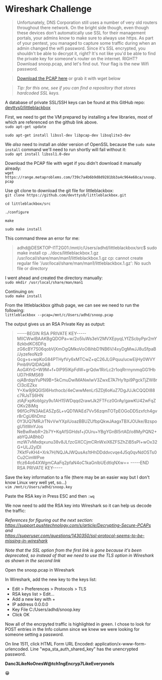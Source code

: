 # Wireshark Challenge

> Unfortunately, DNS Corporation still uses a number of very old routers throughout there network. On the bright side though, even though these devices don't automatically use SSL for their management portals, your admins know to make sure to always use https. As part of your pentest, you managed to capture some traffic during when an admin changed the wifi password. Since it's SSL encrypted, you shouldn't be able to decrypt it, right? It's not like you'd be able to find the private key for someone's router on the internet. RIGHT? Download snoop.pcap, and let's find out. Your flag is the new Wifi password.

> [Download the PCAP here](https://range.metaproblems.com/739c7a4b6b9d8d9281bb3a4c964e68ca/snoop.pcap) or grab it with wget below

> *Tip: for this one, see if you can find a repository that stores hardcoded SSL keys.*


A database of private SSL/SSH keys can be found at this GitHub repo:
[devttys0/littleblackbox](https://github.com/devttys0/littleblackbox)


First, we need to get the VM prepared by installing a few libraries, most of which are referenced on the github link above.
<br>
`sudo apt-get update`

`sudo apt-get install libssl-dev libpcap-dev libsqlite3-dev`

We *also* need to install an older version of OpenSSL because the `sudo make install` command we'll need to run shortly will fail without it:
<br>
`sudo apt install libssl1.0-dev`

Download the PCAP file with wget if you didn't download it manually already:
<br>
`wget https://range.metaproblems.com/739c7a4b6b9d8d9281bb3a4c964e68ca/snoop.pcap`

Use git clone to download the git file for littleblackbox:
<br>
`git clone https://github.com/devttys0/littleblackbox.git`

`cd littleblackbox/src`

`./configure`

`make`

`sudo make install`

This command threw an error for me:
>adhd@DESKTOP-I1T2G01:/mnt/c/Users/adhd/littleblackbox/src$ sudo make install
>cp ../docs/littleblackbox.1.gz /usr/local/share/man/man1/littleblackbox.1.gz
>cp: cannot create regular file '/usr/local/share/man/man1/littleblackbox.1.gz': No such file or directory

I went ahead and created the directory manually:
<br>
`sudo mkdir /usr/local/share/man/man1`

Continuing on:
<br>
`sudo make install`

From the littleblackbox github page, we can see we need to run the following:
<br>
`littleblackbox --pcap=/mnt/c/Users/adhd/snoop.pcap`

The output gives us an RSA Private Key as output:
>-----BEGIN RSA PRIVATE KEY-----
MIICWwIBAAKBgQDOPa+w/2o5IuWs3eV2MVXEpyqLYfZScbyPpr2mY8zkbdKC6DFq
zG6cBY7S06qobVjXmOgQMkoVoO8ihbD1NB6V/4xyDgMwJJ8uSfpaB/JyzefeoNz9
Gcg+s+wpKoG84PTHyfVy6xMTCwZ+qC26JLGPquu/ucwEljHy0WVYPmb9VQIDAQAB
AoGAYrG+W9M+f+0lP95IKpFdW+grQdw1RirLc2r1oqRrrnynmqGG1HbUD7HRMS69
ojABrdqsYuPN9B+5kCmuDwlMANwIwV3ZwxE7A7Hy1tpi9PgckTjZW8rCl3ciEZkx
Y+Xw9j9QGlSI6Hxthocb/4eCwwMenLrSZDj6oKuZ7DgJUJkCQQDl88c7RJsTS6HN
ztAjFxpKobIgzy9u1AH15WDqqd2rawtJk2FTFcz0GrAy/gawKU42wFqZOKv28iMq
96fGcPN3AkEA5ZpSL+vQD1WAEd7Vv56zqmTOTpEOGoDD5zxfch4gvr8rCgU6hDmz
0Y3UQ7MRJrTNvVwYXpIUoazBBUZUfbpQkwJAagxTBXJOUke/BzspogU1itWnYJos
NeBwRwbR+2b7Y+KqAfSGHdsf+jOUru+YBgYGnBl5rtAD/o8MyPQN2+abYQJABhbD
mzW7vMxdqxunu38v8JLfzcGXCCjmCRnWxiX6ZFSZhZiB5sPI+wOx32G+ULJ2ylDI
7KkfFvKH4+Xrk7H/NQJAJWQusAs1tHhDDddvcvqe4J5q0qvNdOSTs0Cu2CimWPxe
tfcz64o64XWgmCAaFq2pfaN4oC1kaGnIbUEdtIqNXw==
-----END RSA PRIVATE KEY-----

Save the key information to a file (there may be an easier way but I don't know Linux very well yet, so...)
<br>
`vim /mnt/c/Users/adhd/snoop.key`

Paste the RSA key in
Press ESC and then `:wq`

We now need to add the RSA key into Wireshark so it can help us decode the traffic:

*References for figuring out the next section:*
<br>
*<https://support.pushtechnology.com/s/article/Decrypting-Secure-PCAPs> and*
<br>
*<https://superuser.com/questions/1430350/ssl-protocol-seems-to-be-missing-in-wireshark>*

*Note that the SSL option from the first link is gone because it's been deprecated, so instead of that we need to use the TLS option in Wireshark as shown in the second link*

Open the snoop.pcap in Wireshark

In Wireshark, add the new key to the keys list:

- Edit > Preferences > Protocols > TLS
- RSA keys list > Edit...
- Add a new key with +
- IP address 0.0.0.0
- Key File C:/Users/adhd/snoop.key
- Click OK

Now all of the encrpyted traffic is highlighted in green. I chose to look for POST entries in the Info column since we knew we were looking for someone setting a password.

On line 1511, click HTML Form URL Encoded: application/x-www-form-urlencoded.
Line "wpa_sta_auth_shared_key" has the unencrypted password.

**Danc3LikeNoOnesW@tch1ngEncryp7LikeEveryoneIs**

:grin: